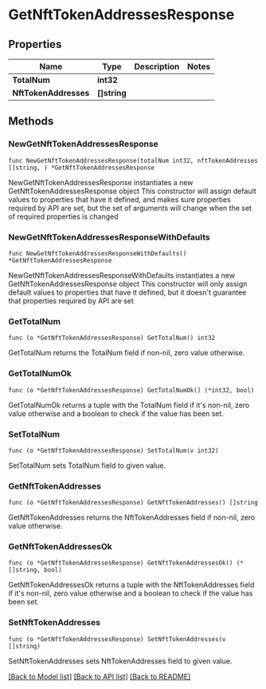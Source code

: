 # GetNftTokenAddressesResponse

## Properties

Name | Type | Description | Notes
------------ | ------------- | ------------- | -------------
**TotalNum** | **int32** |  | 
**NftTokenAddresses** | **[]string** |  | 

## Methods

### NewGetNftTokenAddressesResponse

`func NewGetNftTokenAddressesResponse(totalNum int32, nftTokenAddresses []string, ) *GetNftTokenAddressesResponse`

NewGetNftTokenAddressesResponse instantiates a new GetNftTokenAddressesResponse object
This constructor will assign default values to properties that have it defined,
and makes sure properties required by API are set, but the set of arguments
will change when the set of required properties is changed

### NewGetNftTokenAddressesResponseWithDefaults

`func NewGetNftTokenAddressesResponseWithDefaults() *GetNftTokenAddressesResponse`

NewGetNftTokenAddressesResponseWithDefaults instantiates a new GetNftTokenAddressesResponse object
This constructor will only assign default values to properties that have it defined,
but it doesn't guarantee that properties required by API are set

### GetTotalNum

`func (o *GetNftTokenAddressesResponse) GetTotalNum() int32`

GetTotalNum returns the TotalNum field if non-nil, zero value otherwise.

### GetTotalNumOk

`func (o *GetNftTokenAddressesResponse) GetTotalNumOk() (*int32, bool)`

GetTotalNumOk returns a tuple with the TotalNum field if it's non-nil, zero value otherwise
and a boolean to check if the value has been set.

### SetTotalNum

`func (o *GetNftTokenAddressesResponse) SetTotalNum(v int32)`

SetTotalNum sets TotalNum field to given value.


### GetNftTokenAddresses

`func (o *GetNftTokenAddressesResponse) GetNftTokenAddresses() []string`

GetNftTokenAddresses returns the NftTokenAddresses field if non-nil, zero value otherwise.

### GetNftTokenAddressesOk

`func (o *GetNftTokenAddressesResponse) GetNftTokenAddressesOk() (*[]string, bool)`

GetNftTokenAddressesOk returns a tuple with the NftTokenAddresses field if it's non-nil, zero value otherwise
and a boolean to check if the value has been set.

### SetNftTokenAddresses

`func (o *GetNftTokenAddressesResponse) SetNftTokenAddresses(v []string)`

SetNftTokenAddresses sets NftTokenAddresses field to given value.



[[Back to Model list]](../README.md#documentation-for-models) [[Back to API list]](../README.md#documentation-for-api-endpoints) [[Back to README]](../README.md)


